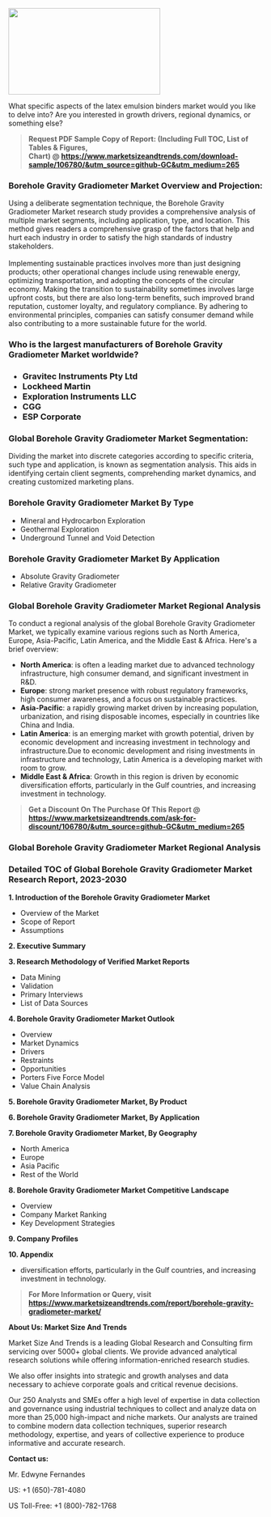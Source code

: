 <p><img class="alignnone size-medium wp-image-20088" src="https://ffe5etoiles.com/wp-content/uploads/2024/12/MST1-300x171.png" alt="" width="300" height="171" /></p>What specific aspects of the latex emulsion binders market would you like to delve into? Are you interested in growth drivers, regional dynamics, or something else?</p><blockquote id="" class=""><strong>Request PDF Sample Copy of Report: (Including Full TOC, List of Tables &amp; Figures, Chart)&nbsp;@&nbsp;<strong><a href="https://www.marketsizeandtrends.com/download-sample/106780/&utm_source=github-GC&utm_medium=265" target="_blank">https://www.marketsizeandtrends.com/download-sample/106780/&utm_source=github-GC&utm_medium=265</a></strong></strong></blockquote><h3 id="" class="">Borehole Gravity Gradiometer Market&nbsp;Overview and Projection:</h3><p id="" class="">Using a deliberate segmentation technique, the Borehole Gravity Gradiometer Market research study provides a comprehensive analysis of multiple market segments, including application, type, and location. This method gives readers a comprehensive grasp of the factors that help and hurt each industry in order to satisfy the high standards of industry stakeholders. <br /> <br />Implementing sustainable practices involves more than just designing products; other operational changes include using renewable energy, optimizing transportation, and adopting the concepts of the circular economy. Making the transition to sustainability sometimes involves large upfront costs, but there are also long-term benefits, such improved brand reputation, customer loyalty, and regulatory compliance. By adhering to environmental principles, companies can satisfy consumer demand while also contributing to a more sustainable future for the world.</p><h3 id="" class="">Who is the largest manufacturers of&nbsp;Borehole Gravity Gradiometer Market worldwide?</h3><h3 class=""><p><ul><li>Gravitec Instruments Pty Ltd </li><li> Lockheed Martin </li><li> Exploration Instruments LLC </li><li> CGG </li><li> ESP Corporate</li></ul></p></h3><h3 id="" class="">Global&nbsp;Borehole Gravity Gradiometer Market Segmentation:</h3><p id="" class="">Dividing the market into discrete categories according to specific criteria, such type and application, is known as segmentation analysis. This aids in identifying certain client segments, comprehending market dynamics, and creating customized marketing plans.</p><h3 id="" class="">Borehole Gravity Gradiometer Market&nbsp;By Type</h3><p><p><ul><li>Mineral and Hydrocarbon Exploration</li><li> Geothermal Exploration</li><li> Underground Tunnel and Void Detection</p></li></ul></p></p><h3 id="" class="">Borehole Gravity Gradiometer Market&nbsp;By Application</h3><p class=""><p><ul><li>Absolute Gravity Gradiometer</li><li> Relative Gravity Gradiometer</li></ul></p></p><h3 id="" class="">Global Borehole Gravity Gradiometer Market Regional Analysis</h3><p id="" class="">To conduct a regional analysis of the global Borehole Gravity Gradiometer Market, we typically examine various regions such as North America, Europe, Asia-Pacific, Latin America, and the Middle East &amp; Africa. Here's a brief overview:</p><ul><li><strong>North America</strong>: is often a leading market due to advanced technology infrastructure, high consumer demand, and significant investment in R&amp;D.</li><li><strong>Europe</strong>: strong market presence with robust regulatory frameworks, high consumer awareness, and a focus on sustainable practices.</li><li><strong>Asia-Pacific</strong>: a rapidly growing market driven by increasing population, urbanization, and rising disposable incomes, especially in countries like China and India.</li><li><strong>Latin America</strong>: is an emerging market with growth potential, driven by economic development and increasing investment in technology and infrastructure.Due to economic development and rising investments in infrastructure and technology, Latin America is a developing market with room to grow.</li><li><strong>Middle East &amp; Africa</strong>: Growth in this region is driven by economic diversification efforts, particularly in the Gulf countries, and increasing investment in technology.</li></ul><blockquote id="" class=""><strong>Get a Discount On The Purchase Of This Report @ <strong><a href="https://www.marketsizeandtrends.com/ask-for-discount/106780/&utm_source=github-GC&utm_medium=265" target="_blank">https://www.marketsizeandtrends.com/ask-for-discount/106780/&utm_source=github-GC&utm_medium=265</a></strong></strong></blockquote><h3 id="" class="">Global Borehole Gravity Gradiometer Market Regional Analysis</h3><h3 id="" class="">Detailed TOC of Global Borehole Gravity Gradiometer Market Research Report, 2023-2030</h3><p id="" class=""><strong>1. Introduction of the Borehole Gravity Gradiometer Market</strong></p><ul><li>Overview of the Market</li><li>Scope of Report</li><li>Assumptions</li></ul><p id="" class=""><strong>2. Executive Summary</strong></p><p id="" class=""><strong>3. Research Methodology of Verified Market Reports</strong></p><ul><li>Data Mining</li><li>Validation</li><li>Primary Interviews</li><li>List of Data Sources</li></ul><p id="" class=""><strong>4. Borehole Gravity Gradiometer Market Outlook</strong></p><ul><li>Overview</li><li>Market Dynamics</li><li>Drivers</li><li>Restraints</li><li>Opportunities</li><li>Porters Five Force Model</li><li>Value Chain Analysis</li></ul><p id="" class=""><strong>5. Borehole Gravity Gradiometer Market, By Product</strong></p><p id="" class=""><strong>6. Borehole Gravity Gradiometer Market, By Application</strong></p><p id="" class=""><strong>7. Borehole Gravity Gradiometer Market, By Geography</strong></p><ul><li>North America</li><li>Europe</li><li>Asia Pacific</li><li>Rest of the World</li></ul><p id="" class=""><strong>8. Borehole Gravity Gradiometer Market Competitive Landscape</strong></p><ul><li>Overview</li><li>Company Market Ranking</li><li>Key Development Strategies</li></ul><p id="" class=""><strong>9. Company Profiles</strong></p><p id="" class=""><strong>10. Appendix</strong></p><ul><li>diversification efforts, particularly in the Gulf countries, and increasing investment in technology.</li></ul><blockquote id="" class=""><strong>For More Information or Query, visit <strong><strong><a href="https://www.marketsizeandtrends.com/report/borehole-gravity-gradiometer-market/" target="_blank">https://www.marketsizeandtrends.com/report/borehole-gravity-gradiometer-market/</a></strong></strong></strong></blockquote><p id="" class=""><strong>About Us: Market Size And Trends</strong></p><p id="" class="">Market Size And Trends is a leading Global Research and Consulting firm servicing over 5000+ global clients. We provide advanced analytical research solutions while offering information-enriched research studies.</p><p id="" class="">We also offer insights into strategic and growth analyses and data necessary to achieve corporate goals and critical revenue decisions.</p><p id="" class="">Our 250 Analysts and SMEs offer a high level of expertise in data collection and governance using industrial techniques to collect and analyze data on more than 25,000 high-impact and niche markets. Our analysts are trained to combine modern data collection techniques, superior research methodology, expertise, and years of collective experience to produce informative and accurate research.</p><p id="" class=""><strong>Contact us:</strong></p><p id="" class="">Mr. Edwyne Fernandes</p><p id="" class="">US: +1 (650)-781-4080</p><p id="" class="">US Toll-Free: +1 (800)-782-1768</p>
